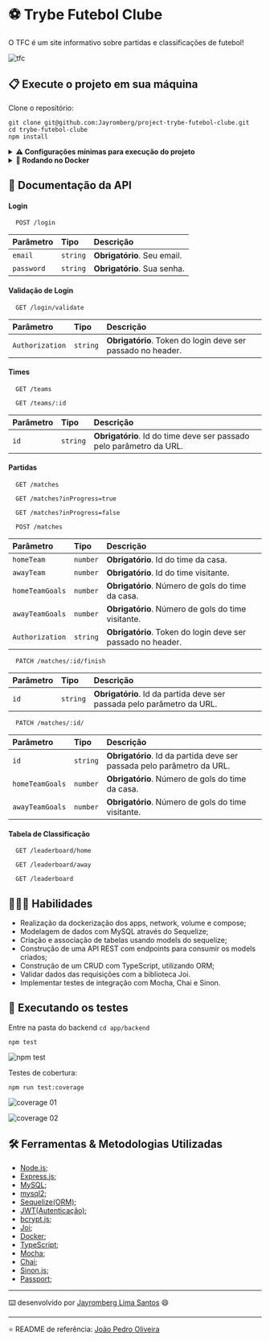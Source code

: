 
# ⚽ Trybe Futebol Clube

O TFC é um site informativo sobre partidas e classificações de futebol!

![tfc](https://user-images.githubusercontent.com/99822908/197893222-e9b8bf64-e6cb-415d-b273-ff045ff426cd.png)


## 📋 Execute o projeto em sua máquina

Clone o repositório:

```
git clone git@github.com:Jayromberg/project-trybe-futebol-clube.git
cd trybe-futebol-clube
npm install
```

<details>
<summary><strong> ⚠️ Configurações mínimas para execução do projeto</strong></summary><br />

Na sua máquina você deve ter:

 - Sistema Operacional Distribuição Unix
 - Node versão 16
 - Docker
 - Docker-compose versão >=1.29.2

➡️ O `node` deve ter versão igual ou superior à `16.14.0 LTS`:
  - Para instalar o nvm, [acesse esse link](https://github.com/nvm-sh/nvm#installing-and-updating);
  - Rode os comandos abaixo para instalar a versão correta de `node` e usá-la:
    - `nvm install 16.14 --lts`
    - `nvm use 16.14`
    - `nvm alias default 16.14`

➡️ O`docker-compose` deve ter versão igual ou superior à`ˆ1.29.2`:
  * Use esse [link de referência para realizar a instalação corretamente no ubuntu](https://app.betrybe.com/learn/course/5e938f69-6e32-43b3-9685-c936530fd326/module/94d0e996-1827-4fbc-bc24-c99fb592925b/section/5987fa2d-0d04-45b2-9d91-1c2ffce09862/day/2f1a5c4d-74b1-488a-8d9b-408682c93724/lesson/b883b81d-21f6-4b60-aa62-8508f6017ea0);
  * Acesse o [link da documentação oficial com passos para desinstalar](https://docs.docker.com/compose/install/#uninstallation) caso necessário.

</details>

<details>
  <summary><strong>🐋 Rodando no Docker</strong></summary>
  
  <br/>

  > :information_source: Rode os serviços com o comando `npm run compose:up:dev`.

</details>

## 🔎 Documentação da API

#### Login

```
  POST /login 
```

| Parâmetro   | Tipo       | Descrição                           |
| :---------- | :--------- | :---------------------------------- |
| `email` | `string` | **Obrigatório**. Seu email. |
| `password` | `string` | **Obrigatório**. Sua senha. |

#### Validação de Login

```
  GET /login/validate
```

| Parâmetro   | Tipo       | Descrição                                   |
| :---------- | :--------- | :------------------------------------------ |
| `Authorization`      | `string` | **Obrigatório**. Token do login deve ser passado no header. |

#### Times

```
  GET /teams
```

```
  GET /teams/:id
```

| Parâmetro   | Tipo       | Descrição                           |
| :---------- | :--------- | :---------------------------------- |
| `id` | `string` | **Obrigatório**. Id do time deve ser passado pelo parâmetro da URL. |

#### Partidas

```
  GET /matches
```

```
  GET /matches?inProgress=true
```

```
  GET /matches?inProgress=false
```

```
  POST /matches
```
| Parâmetro   | Tipo       | Descrição                           |
| :---------- | :--------- | :---------------------------------- |
| `homeTeam` | `number` | **Obrigatório**. Id do time da casa. |
| `awayTeam` | `number` | **Obrigatório**. Id do time visitante. |
| `homeTeamGoals` | `number` | **Obrigatório**. Número de gols do time da casa. |
| `awayTeamGoals` | `number` | **Obrigatório**. Número de gols do time visitante. |
| `Authorization`      | `string` | **Obrigatório**. Token do login deve ser passado no header. |

```
  PATCH /matches/:id/finish
```
| Parâmetro   | Tipo       | Descrição                           |
| :---------- | :--------- | :---------------------------------- |
| `id` | `string` | **Obrigatório**. Id da partida deve ser passada pelo parâmetro da URL. |

```
  PATCH /matches/:id/
```
| Parâmetro   | Tipo       | Descrição                           |
| :---------- | :--------- | :---------------------------------- |
| `id` | `string` | **Obrigatório**. Id da partida deve ser passada pelo parâmetro da URL. |
| `homeTeamGoals` | `number` | **Obrigatório**. Número de gols do time da casa. |
| `awayTeamGoals` | `number` | **Obrigatório**. Número de gols do time visitante. |

#### Tabela de Classificação

```
  GET /leaderboard/home
```

```
  GET /leaderboard/away
```

```
  GET /leaderboard
```

## 👨🏻‍💻 Habilidades

- Realização da dockerização dos apps, network, volume e compose;
- Modelagem de dados com MySQL através do Sequelize;
- Criação e associação de tabelas usando models do sequelize;
- Construção de uma API REST com endpoints para consumir os models criados;
- Construção de um CRUD com TypeScript, utilizando ORM;
- Validar dados das requisições com a biblioteca Joi.
- Implementar testes de integração com Mocha, Chai e Sinon.

## 🧪 Executando os testes

Entre na pasta do backend ```cd app/backend```

```
npm test
```

![npm test](assets/test.png)

Testes de cobertura:

```
npm run test:coverage
```

![coverage 01](assets/coverage1.png)

![coverage 02](assets/coverage2.png)

## 🛠️ Ferramentas & Metodologias Utilizadas

- [Node.js](https://nodejs.org/en/);
- [Express.js](https://expressjs.com/);
- [MySQL](https://www.mysql.com/);
- [mysql2](https://www.npmjs.com/package/mysql2);
- [Sequelize(ORM)](https://sequelize.org/);
- [JWT(Autenticação)](https://jwt.io/);
- [bcrypt.js](https://github.com/kelektiv/node.bcrypt.js#readme);
- [Joi](https://joi.dev/api/?v=17.6.0);
- [Docker](https://www.docker.com/);
- [TypeScript](https://www.typescriptlang.org/);
- [Mocha](https://mochajs.org/);
- [Chai](https://www.chaijs.com/);
- [Sinon.js](https://sinonjs.org/);
- [Passport](https://www.passportjs.org/);

---
⌨️ desenvolvido por [Jayromberg Lima Santos](https://www.linkedin.com/in/jayromberg-lima-santos) 😄

---

⭐️ README de referência: [João Pedro Oliveira](https://www.linkedin.com/in/jpoliveira7/)
